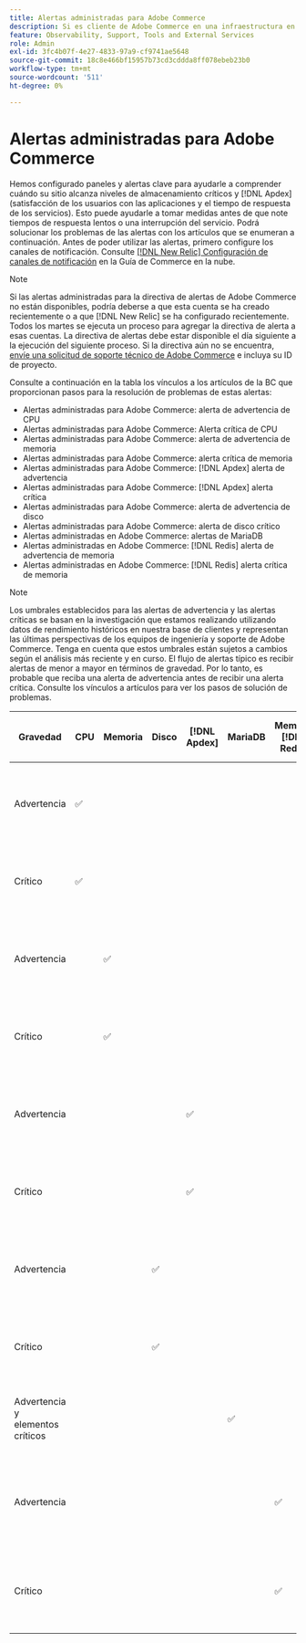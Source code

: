 ```yaml
---
title: Alertas administradas para Adobe Commerce
description: Si es cliente de Adobe Commerce en una infraestructura en la nube, puede utilizar alertas administradas para comprender el estado del sitio. Si es cliente del plan de arquitectura del plan inicial de Adobe Commerce en la infraestructura en la nube, solo recibirá alertas por las condiciones de  [!DNL Apdex]  y tasa de error.
feature: Observability, Support, Tools and External Services
role: Admin
exl-id: 3fc4b07f-4e27-4833-97a9-cf9741ae5648
source-git-commit: 18c8e466bf15957b73cd3cddda8ff078ebeb23b0
workflow-type: tm+mt
source-wordcount: '511'
ht-degree: 0%

---
```


# Alertas administradas para Adobe Commerce


Hemos configurado paneles y alertas clave para ayudarle a comprender cuándo su sitio alcanza niveles de almacenamiento críticos y [!DNL Apdex] (satisfacción de los usuarios con las aplicaciones y el tiempo de respuesta de los servicios). Esto puede ayudarle a tomar medidas antes de que note tiempos de respuesta lentos o una interrupción del servicio. Podrá solucionar los problemas de las alertas con los artículos que se enumeran a continuación. Antes de poder utilizar las alertas, primero configure los canales de notificación. Consulte [[!DNL New Relic] Configuración de canales de notificación](https://experienceleague.adobe.com/es/docs/commerce-on-cloud/user-guide/monitor/new-relic/new-relic-service) en la Guía de Commerce en la nube.

>[!NOTE]
>
>Si las alertas administradas para la directiva de alertas de Adobe Commerce no están disponibles, podría deberse a que esta cuenta se ha creado recientemente o a que [!DNL New Relic] se ha configurado recientemente. Todos los martes se ejecuta un proceso para agregar la directiva de alerta a esas cuentas. La directiva de alertas debe estar disponible el día siguiente a la ejecución del siguiente proceso. Si la directiva aún no se encuentra, [envíe una solicitud de soporte técnico de Adobe Commerce](https://experienceleague.adobe.com/es/docs/commerce-knowledge-base/kb/help-center-guide/magento-help-center-user-guide#support-case) e incluya su ID de proyecto.

Consulte a continuación en la tabla los vínculos a los artículos de la BC que proporcionan pasos para la resolución de problemas de estas alertas:

* Alertas administradas para Adobe Commerce: alerta de advertencia de CPU
* Alertas administradas para Adobe Commerce: Alerta crítica de CPU
* Alertas administradas para Adobe Commerce: alerta de advertencia de memoria
* Alertas administradas para Adobe Commerce: alerta crítica de memoria
* Alertas administradas para Adobe Commerce: [!DNL Apdex] alerta de advertencia
* Alertas administradas para Adobe Commerce: [!DNL Apdex] alerta crítica
* Alertas administradas para Adobe Commerce: alerta de advertencia de disco
* Alertas administradas para Adobe Commerce: alerta de disco crítico
* Alertas administradas en Adobe Commerce: alertas de MariaDB
* Alertas administradas en Adobe Commerce: [!DNL Redis] alerta de advertencia de memoria
* Alertas administradas en Adobe Commerce: [!DNL Redis] alerta crítica de memoria

>[!NOTE]
>
>Los umbrales establecidos para las alertas de advertencia y las alertas críticas se basan en la investigación que estamos realizando utilizando datos de rendimiento históricos en nuestra base de clientes y representan las últimas perspectivas de los equipos de ingeniería y soporte de Adobe Commerce. Tenga en cuenta que estos umbrales están sujetos a cambios según el análisis más reciente y en curso. El flujo de alertas típico es recibir alertas de menor a mayor en términos de gravedad. Por lo tanto, es probable que reciba una alerta de advertencia antes de recibir una alerta crítica. Consulte los vínculos a artículos para ver los pasos de solución de problemas.

| Gravedad | CPU | Memoria | Disco | [!DNL Apdex] | MariaDB | Memoria [!DNL Redis] | Artículo de resolución de problemas |
|----------|-----|--------|------|-------|---------|--------------|-------------------------|
| Advertencia | ✅ |        |      |       |         |              | [Alertas administradas para Adobe Commerce: alerta de advertencia de CPU](managed-alerts-for-magento-commerce-cpu-warning-alert.md) |
| Crítico | ✅ |        |      |       |         |              | [Alertas administradas para Adobe Commerce: alerta crítica de CPU](managed-alerts-on-magento-commerce-cpu-critical-alert.md) |
| Advertencia |     | ✅ |      |       |         |              | [Alertas administradas para Adobe Commerce: alerta de advertencia de memoria](managed-alerts-for-magento-commerce-memory-warning-alert.md) |
| Crítico |     | ✅ |      |       |         |              | [Alertas administradas para Adobe Commerce: alerta crítica de memoria](managed-alerts-on-magento-commerce-memory-critical-alert.md) |
| Advertencia |     |        |      | ✅ |         |              | [Alertas administradas para Adobe Commerce: [!DNL Apdex] alerta de advertencia](managed-alerts-for-magento-commerce-apdex-warning-alert.md) |
| Crítico |     |        |      | ✅ |         |              | [Alertas administradas para Adobe Commerce: [!DNL Apdex] alerta crítica](managed-alerts-for-magento-commerce-apdex-critical-alert.md) |
| Advertencia |     |        | ✅ |       |         |              | [Alertas administradas para Adobe Commerce: alerta de advertencia de disco](managed-alerts-for-magento-commerce-disk-warning-alert.md) |
| Crítico |     |        | ✅ |       |         |              | [Alertas administradas para Adobe Commerce: alerta crítica de disco](managed-alerts-for-magento-commerce-disk-critical-alert.md) |
| Advertencia y elementos críticos |     |        |      |       | ✅ |              | [Alertas administradas en Adobe Commerce: alertas de MariaDB](managed-alerts-on-magento-commerce-mariadb-alerts.md) |
| Advertencia |     |        |      |       |         | ✅ | [Alertas administradas en Adobe Commerce: [!DNL Redis] alerta de advertencia de memoria](managed-alerts-on-magento-commerce-redis-memory-warning-alert.md) |
| Crítico |     |        |      |       |         | ✅ | [Alertas administradas en Adobe Commerce: [!DNL Redis] Alerta crítica de memoria](managed-alerts-on-magento-commerce-redis-memory-critical-alert.md) |
